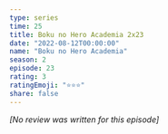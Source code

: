 ```yaml
---
type: series
time: 25
title: Boku no Hero Academia 2x23
date: "2022-08-12T00:00:00"
name: "Boku no Hero Academia"
season: 2
episode: 23
rating: 3
ratingEmoji: "⭐️⭐️⭐️"
share: false
---
```


*[No review was written for this episode]*